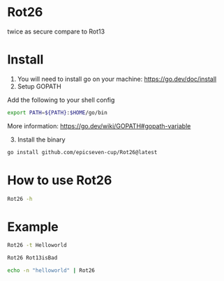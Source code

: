 # Rot26
twice as secure compare to Rot13

# Install
1. You will need to install go on your machine: https://go.dev/doc/install
2. Setup GOPATH

Add the following to your shell config
```bash
export PATH=${PATH}:$HOME/go/bin
```
More information: https://go.dev/wiki/GOPATH#gopath-variable

3. Install the binary
```bash
go install github.com/epicseven-cup/Rot26@latest 
```

# How to use Rot26


```bash
Rot26 -h
```

# Example

```bash
Rot26 -t Helloworld
```

```bash
Rot26 Rot13isBad
```

```bash
echo -n "helloworld" | Rot26
```
